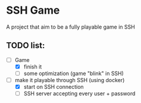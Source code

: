 # SSH Game
A project that aim to be a fully playable game in SSH

## TODO list:
- [ ] Game
  - [x] finish it
  - [ ] some optimization (game "blink" in SSH)
- [ ] make it playable through SSH (using docker)
  - [x] start on SSH connection
  - [ ] SSH server accepting every user + password
